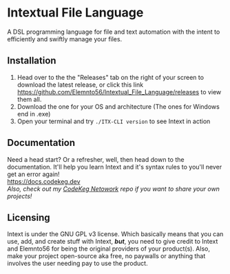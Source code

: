 # Intextual File Language
A DSL programming language for file and text automation with the intent to efficiently and swiftly manage your files.

## Installation
1. Head over to the the "Releases" tab on the right of your screen to download the latest release, or click this link https://github.com/Elemnto56/Intextual_File_Language/releases to view them all.
2. Download the one for your OS and architecture (The ones for Windows end in .exe)
3. Open your terminal and try `./ITX-CLI version` to see Intext in action

## Documentation
Need a head start? Or a refresher, well, then head down to the documentation. It'll help you learn Intext and it's syntax rules to you'll never get an error again!
<br>
https://docs.codekeg.dev
<br>
<i>Also, check out my [CodeKeg Netowork](https://github.com/Elemnto56/CodeKeg-Network) repo if you want to share your own projects!</i>

## Licensing
Intext is under the GNU GPL v3 license. Which basically means that you can use, add, and create stuff with Intext, <b><i>but</b></i>, you need to give credit to Intext and Elemnto56 for being the original providers of your product(s). Also, make your project open-source aka free, no paywalls or anything that involves the user needing pay to use the product.
